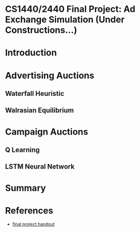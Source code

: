 # CS1440/2440 Final Project: Ad Exchange Simulation (Under Constructions...)

# Introduction

# Advertising Auctions

## Waterfall Heuristic

## Walrasian Equilibrium

# Campaign Auctions

## Q Learning

## LSTM Neural Network

# Summary

# References

- [final project handout](https://cs.brown.edu/courses/csci1440/labs/2024/final/AdX_Game_Final_Project_Spec.pdf) 
